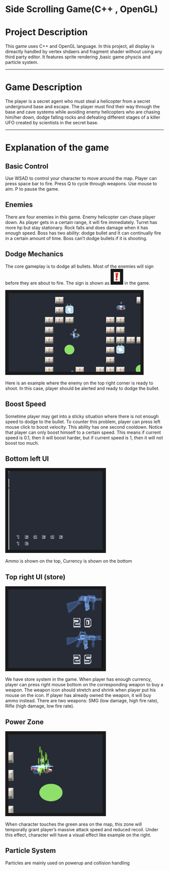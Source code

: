 # Side Scrolling Game(C++ , OpenGL)

# Project Description
 This game uses C++ and OpenGL language. In this project, all display is direactly handled by vertex shdaers and fragment shader without using any third party editor. It features sprite rendering ,basic game physcis and particle system.

---

# Game Description
 The player is a secret agent who must steal a helicopter from a secret underground base and escape. The player must find their way through the base and cave systems while avoiding enemy helicopters who are chasing him/her down, dodge falling rocks and defeating different stages of a killer UFO created by scientists in the secret base. 

---

# Explanation of the game

## Basic Control	

Use WSAD to control your character to move around the map. Player can press space bar to fire. Press Q to cycle through weapons. Use mouse to aim. P to pause the game.

## Enemies

There are four enemies in this game. Enemy helicopter can chase player down. As player gets in a certain range, it will fire immediately. Turret has more hp but stay stationary. Rock falls and does damage when it has enough speed. Boss has two ability: dodge bullet and It can continually fire in a certain amount of time. Boss can’t dodge bullets if it is shooting.
 
## Dodge Mechanics	

The core gameplay is to dodge all bullets. Most of the enemies will sign before they are about to fire. The sign is shown as <img src="https://github.com/TrueFengTingGuo/C-Side-Scrolling-Game/blob/master/screenshot/dodgingmark.png" width="20" height="30" border="10" />    in the game. 

<img src="https://github.com/TrueFengTingGuo/C-Side-Scrolling-Game/blob/master/screenshot/dodgingscreenshot.png" width="420" height="250" border="10" /> 

Here is an example where the enemy on the top right corner is ready to shoot. In this case, player should be alerted and ready to dodge the bullet. 

## Boost Speed	

Sometime player may get into a sticky situation where there is not enough speed to dodge to the bullet. To counter this problem, player can press left mouse click to boost velocity. This ability has one second cooldown. Notice that player can only boost himself to a certain speed. This means if current speed is 0.1, then it will boost harder, but if current speed is 1, then it will not boost too much.

## Bottom left UI

<img src="https://github.com/TrueFengTingGuo/C-Side-Scrolling-Game/blob/master/screenshot/currency.png" width="300" height="250" border="10" /> 

Ammo is shown on the top, Currency is shown on the bottom


## Top right UI (store)

<img src="https://github.com/TrueFengTingGuo/C-Side-Scrolling-Game/blob/master/screenshot/store.png" width="300" height="250" border="10" /> 

We have store system in the game. When player has enough currency, player can press right mouse bottom on the corresponding weapon to buy a weapon. The weapon icon should stretch and shrink when player put his mouse on the icon. If player has already owned the weapon, it will buy ammo instead. There are two weapons: SMG (low damage, high fire rate), Rifle (high damage, low fire rate).

## Power Zone

<img src="https://github.com/TrueFengTingGuo/C-Side-Scrolling-Game/blob/master/screenshot/Powerup.png" width="300" height="250" border="10" /> 

When character touches the green area  on the map, this zone will temporally grant player’s massive attack speed and reduced recoil. Under this effect, character will have a visual effect like example on the right.


## Particle System

Particles are mainly used on powerup and collision handling


